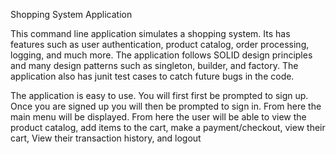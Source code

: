 Shopping System Application

This command line application simulates a shopping system. Its has features such as user authentication, product catalog, order processing, logging, and much more.
The application follows SOLID design principles and many design patterns such as singleton, builder, and factory. The application also has junit test cases to catch future 
bugs in the code.

The application is easy to use. You will first first be prompted to sign up. Once you are signed up you will then be prompted to sign in. From here the main menu will be displayed.
From here the user will be able to view the product catalog, add items to the cart, make a payment/checkout, view their cart, View their transaction history, and logout